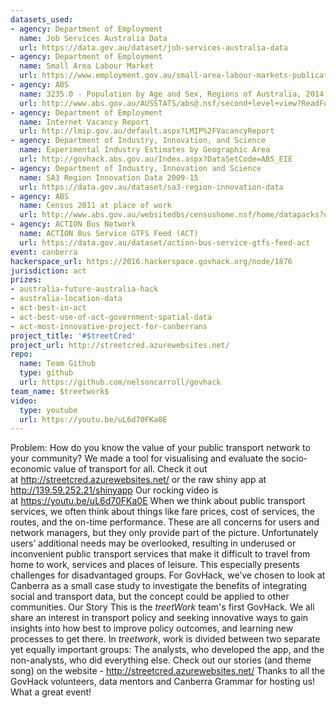 ```yaml
---
datasets_used:
- agency: Department of Employment
  name: Job Services Australia Data
  url: https://data.gov.au/dataset/job-services-australia-data
- agency: Department of Employment
  name: Small Area Labour Market
  url: https://www.employment.gov.au/small-area-labour-markets-publication
- agency: ABS
  name: 3235.0 - Population by Age and Sex, Regions of Australia, 2014
  url: http://www.abs.gov.au/AUSSTATS/abs@.nsf/second+level+view?ReadForm&prodno=3235.0&viewtitle=Population%20by%20Age%20and%20Sex%2C%20Regions%20of%20Australia~2014~Latest~18/08/2015&&tabname=Past%20Future%20Issues&issue=2014&num=&view=
- agency: Department of Employment
  name: Internet Vacancy Report
  url: http://lmip.gov.au/default.aspx?LMIP%2FVacancyReport
- agency: Department of Industry, Innovation, and Science
  name: Experimental Industry Estimates by Geographic Area
  url: http://govhack.abs.gov.au/Index.aspx?DataSetCode=ABS_EIE
- agency: Department of Industry, Innovation and Science
  name: SA3 Region Innovation Data 2009-15
  url: https://data.gov.au/dataset/sa3-region-innovation-data
- agency: ABS
  name: Census 2011 at place of work
  url: http://www.abs.gov.au/websitedbs/censushome.nsf/home/datapacks?opendocument&navpos=250
- agency: ACTION Bus Network
  name: ACTION Bus Service GTFS Feed (ACT)
  url: https://data.gov.au/dataset/action-bus-service-gtfs-feed-act
event: canberra
hackerspace_url: https://2016.hackerspace.govhack.org/node/1876
jurisdiction: act
prizes:
- australia-future-australia-hack
- australia-location-data
- act-best-in-act
- act-best-use-of-act-government-spatial-data
- act-most-innovative-project-for-canberrans
project_title: '#$treetCred'
project_url: http://streetcred.azurewebsites.net/
repo:
  name: Team Github
  type: github
  url: https://github.com/nelsoncarroll/govhack
team_name: $treetwork$
video:
  type: youtube
  url: https://youtu.be/uL6d70FKa0E
---
```


Problem: How do you know the value of your public transport network to your community?
We made a tool for visualising and evaluate the socio-economic value of transport for all.
Check it out at http://streetcred.azurewebsites.net/ or the raw shiny app at http://139.59.252.21/shinyapp
Our rocking video is at https://youtu.be/uL6d70FKa0E
When we think about public transport services, we often think about things like fare prices, cost of services, the routes, and the on-time performance. These are all concerns for users and network managers, but they only provide part of the picture.
Unfortunately users’ additional needs may be overlooked, resulting in underused or inconvenient public transport services that make it difficult to travel from home to work, services and places of leisure. This especially presents challenges for disadvantaged groups.
For GovHack, we’ve chosen to look at Canberra as a small case study to investigate the benefits of integrating social and transport data, but the concept could be applied to other communities.
Our Story
This is the $treetWork$ team's first GovHack. We all share an interest in transport policy and seeking innovative ways to gain insights into how best to improve policy outcomes, and learning new processes to get there.
In $treetwork$, work is divided between two separate yet equally important groups: The analysts, who developed the app, and the non-analysts, who did everything else.
Check out our stories (and theme song) on the website - http://streetcred.azurewebsites.net/
Thanks to all the GovHack volunteers, data mentors and Canberra Grammar for hosting us! What a great event!